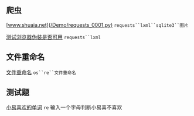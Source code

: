 
## 爬虫

[www.shuaia.net](/Demo/requests_0001.py) `requests``lxml``sqlite3``图片`

[测试浏览器伪装是否可用](/Demo/requests_0001.py) `requests``lxml`

## 文件重命名

[文件重命名](/Demo/os_re__rename.py) `os``re``文件重命名`

## 测试题

[小易喜欢的单词](/Demo/test_0001.py) `re` 输入一个字母判断小易喜不喜欢
